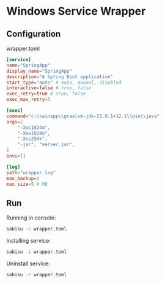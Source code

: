 # Windows Service Wrapper

## Configuration
wrapper.toml
```toml
[service]
name="SpringApp"
display_name="SpringApp"
description="A Spring Boot application"
start_type="auto" # auto, manual, disabled
interactive=false # true, false
exec_retry=true # true, false
exec_max_retry=5

[exec]
command="c:\\winapp\\graalvm-jdk-21.0.1+12.1\\bin\\java"
args=[
    "-Xms1024m",
    "-Xmx1024m",
    "-Xss256k",
    "-jar", "server.jar",
]
envs=[]

[log]
path="wrapper.log"
max_backup=3
max_size=5 # MB
```

## Run
Running in console:
```sh
sabisu -c wrapper.toml
```
Installing service:
```sh
sabisu -i wrapper.toml
```
Uninstall service:
```sh
sabisu -r wrapper.toml
```